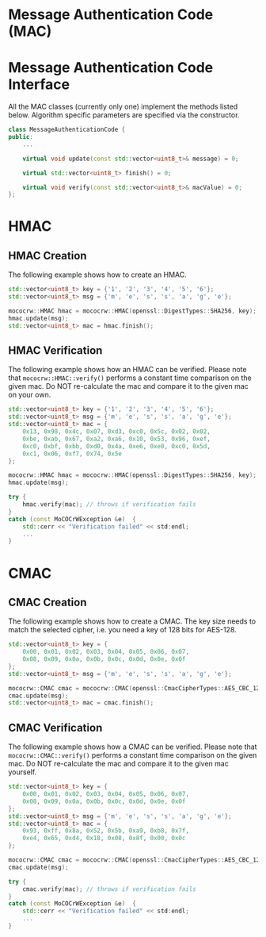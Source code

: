 # Message Authentication Code (MAC)

# Message Authentication Code Interface

All the MAC classes (currently only one) implement the methods listed below.
Algorithm specific parameters are specified via the constructor.

```cpp
class MessageAuthenticationCode {
public:
    ...

    virtual void update(const std::vector<uint8_t>& message) = 0;

    virtual std::vector<uint8_t> finish() = 0;

    virtual void verify(const std::vector<uint8_t>& macValue) = 0;
};
```

# HMAC

## HMAC Creation

The following example shows how to create an HMAC.

```cpp
std::vector<uint8_t> key = {'1', '2', '3', '4', '5', '6'};
std::vector<uint8_t> msg = {'m', 'e', 's', 's', 'a', 'g', 'e'};

mococrw::HMAC hmac = mococrw::HMAC(openssl::DigestTypes::SHA256, key);
hmac.update(msg);
std::vector<uint8_t> mac = hmac.finish();
```

## HMAC Verification

The following example shows how an HMAC can be verified. Please note that `mococrw::HMAC::verify()` performs a constant time
comparison on the given mac. Do NOT re-calculate the mac and compare it to the given mac on your own.

```cpp
std::vector<uint8_t> key = {'1', '2', '3', '4', '5', '6'};
std::vector<uint8_t> msg = {'m', 'e', 's', 's', 'a', 'g', 'e'};
std::vector<uint8_t> mac = {
    0x13, 0x98, 0x4c, 0x07, 0xd3, 0xc0, 0x5c, 0x02, 0x02,
    0xbe, 0xab, 0x67, 0xa2, 0xa6, 0x10, 0x53, 0x96, 0xef,
    0xc0, 0xbf, 0xbb, 0xd0, 0x4a, 0xe6, 0xe0, 0xc0, 0x5d,
    0xc1, 0x06, 0xf7, 0x74, 0x5e
};

mococrw::HMAC hmac = mococrw::HMAC(openssl::DigestTypes::SHA256, key);
hmac.update(msg);

try {
    hmac.verify(mac); // throws if verification fails
}
catch (const MoCOCrWException &e)  {
    std::cerr << "Verification failed" << std:endl;
    ...
}
```

# CMAC

## CMAC Creation

The following example shows how to create a CMAC. The key size needs to match the selected cipher, i.e. you need a key of
128 bits for AES-128.

```cpp
std::vector<uint8_t> key = {
    0x00, 0x01, 0x02, 0x03, 0x04, 0x05, 0x06, 0x07,
    0x08, 0x09, 0x0a, 0x0b, 0x0c, 0x0d, 0x0e, 0x0f
};
std::vector<uint8_t> msg = {'m', 'e', 's', 's', 'a', 'g', 'e'};

mococrw::CMAC cmac = mococrw::CMAC(openssl::CmacCipherTypes::AES_CBC_128, key);
cmac.update(msg);
std::vector<uint8_t> mac = cmac.finish();
```

## CMAC Verification

The following example shows how a CMAC can be verified. Please note that `mococrw::CMAC::verify()` performs a constant time
comparison on the given mac. Do NOT re-calculate the mac and compare it to the given mac yourself.

```cpp
std::vector<uint8_t> key = {
    0x00, 0x01, 0x02, 0x03, 0x04, 0x05, 0x06, 0x07,
    0x08, 0x09, 0x0a, 0x0b, 0x0c, 0x0d, 0x0e, 0x0f
};
std::vector<uint8_t> msg = {'m', 'e', 's', 's', 'a', 'g', 'e'};
std::vector<uint8_t> mac = {
    0x93, 0xff, 0x8a, 0x52, 0x5b, 0xa9, 0xb8, 0x7f,
    0xe4, 0x65, 0xd4, 0x18, 0x08, 0x8f, 0x00, 0x0c
};

mococrw::CMAC cmac = mococrw::CMAC(openssl::CmacCipherTypes::AES_CBC_128, key);
cmac.update(msg);

try {
    cmac.verify(mac); // throws if verification fails
}
catch (const MoCOCrWException &e)  {
    std::cerr << "Verification failed" << std:endl;
    ...
}
```
